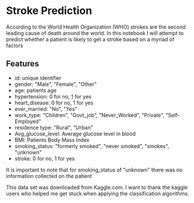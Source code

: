 # Stroke Prediction

According to the World Health Organization (WHO) strokes are the second leading cause of death around the world. In this notebook I will attempt to predict whether a patient is likely to get a stroke based on a myriad of factors

## Features
- id: unique identifier
- gender: "Male", "Female", "Other"
- age: patients age
- hypertension: 0 for no, 1 for yes
- heart_disease: 0 for no, 1 for yes
- ever_married: "No", "Yes"
- work_type: "Children", "Govt_job", "Never_Worked", "Private", "Self-Employed"
- residence type: "Rural", "Urban"
- Avg_glucose_level: Average glucose level in blood
- BMI: Patients Body Mass Index
- smoking_status: "formerly smoked", "never smoked", "smokes", "unknown"
- stroke: 0 for no, 1 for yes

It is important to note that for smoking_status of "unknown" there was no information collected on the patient

This data set was downloaded from Kaggle.com. I want to thank the kaggle users who helped me get stuck when applying the classification algorithms. 
